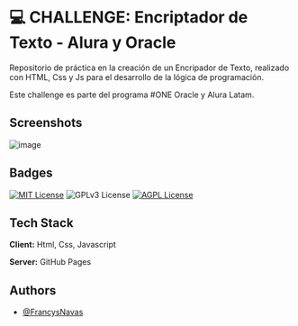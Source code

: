
# 💻 CHALLENGE: Encriptador de Texto - Alura y Oracle

Repositorio de práctica en la creación de un Encripador de Texto, realizado con HTML, Css y Js para el desarrollo de la lógica de programación.

Este challenge es parte del programa #ONE Oracle y Alura Latam.


## Screenshots

![image](https://github.com/user-attachments/assets/05fd3f78-6240-40dc-97bd-8c6d90c56ee3)



## Badges

[![MIT License](https://img.shields.io/badge/License-ONE-green.svg)](https://choosealicense.com/licenses/mit/)
![GPLv3 License](https://img.shields.io/badge/-HTML-yellow.svg)
[![AGPL License](https://img.shields.io/badge/Js-Css-blue.svg)](http://www.gnu.org/licenses/agpl-3.0)


## Tech Stack

**Client:** Html, Css, Javascript

**Server:** GitHub Pages


## Authors

- [@FrancysNavas](https://www.github.com/FrancysNavas)